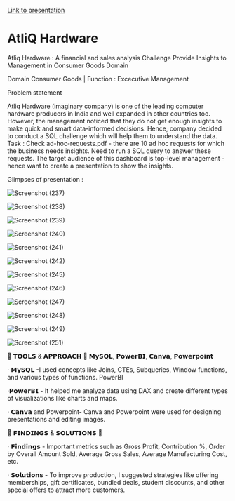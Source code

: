 [Link to presentation](https://www.canva.com/design/DAFr3sYJwqU/tCIH2LQ91FvAMyTGGFesIg/view?utm_content=DAFr3sYJwqU&utm_campaign=designshare&utm_medium=link&utm_source=publishsharelink)

# AtliQ Hardware

Atliq Hardware : A financial and sales analysis
Challenge
Provide Insights to Management in Consumer Goods Domain

Domain
Consumer Goods | Function : Excecutive Management

Problem statement

Atliq Hardware (imaginary company) is one of the leading computer hardware producers in India and well expanded in other countries too.
However, the management noticed that they do not get enough insights to make quick and smart data-informed decisions.
Hence, company decided to conduct a SQL challenge which will help them to understand the data.
Task :
Check ad-hoc-requests.pdf - there are 10 ad hoc requests for which the business needs insights.
Need to run a SQL query to answer these requests.
The target audience of this dashboard is top-level management - hence want to create a presentation to show the insights.

Glimpses of presentation :


![Screenshot (237)](https://github.com/ridhi0228/Ad-Hoc-Insights/assets/132190698/22da6dda-1162-4779-aedd-c401aa089a46)

![Screenshot (238)](https://github.com/ridhi0228/Ad-Hoc-Insights/assets/132190698/312eee0d-fb03-4867-af85-9aba0129a725)

![Screenshot (239)](https://github.com/ridhi0228/Ad-Hoc-Insights/assets/132190698/664fa16b-312e-467e-8733-d21e31ee0795)

![Screenshot (240)](https://github.com/ridhi0228/Ad-Hoc-Insights/assets/132190698/c385ebdd-9501-4c32-ba95-d02bf7f24198)

![Screenshot (241)](https://github.com/ridhi0228/Ad-Hoc-Insights/assets/132190698/650ffdad-e4ca-4099-b1f6-c3028fc95feb)

![Screenshot (242)](https://github.com/ridhi0228/Ad-Hoc-Insights/assets/132190698/52a62ac5-3b6b-4583-b3b1-eb78981b7908)

![Screenshot (245)](https://github.com/ridhi0228/Ad-Hoc-Insights/assets/132190698/249c9439-2980-420e-86f1-ed1f28bed927)

![Screenshot (246)](https://github.com/ridhi0228/Ad-Hoc-Insights/assets/132190698/66f4bd0a-fcf8-487a-8dc7-d5479a814003)

![Screenshot (247)](https://github.com/ridhi0228/Ad-Hoc-Insights/assets/132190698/dfe48ab6-bf95-4e0c-9a75-3d3d6e68a667)

![Screenshot (248)](https://github.com/ridhi0228/Ad-Hoc-Insights/assets/132190698/1f412b16-e1a9-46f3-a25d-73186a024fb7)

![Screenshot (249)](https://github.com/ridhi0228/Ad-Hoc-Insights/assets/132190698/f76d9bce-7f7d-4f3c-bf91-eb4ffad23be6)

![Screenshot (251)](https://github.com/ridhi0228/Ad-Hoc-Insights/assets/132190698/d170d106-934a-4062-9058-a7d89252c25f)


🌟 𝗧𝗢𝗢𝗟𝗦 & 𝗔𝗣𝗣𝗥𝗢𝗔𝗖𝗛 🌟
𝗠𝘆𝗦𝗤𝗟, 𝗣𝗼𝘄𝗲𝗿𝗕𝗜, 𝗖𝗮𝗻𝘃𝗮, 𝗣𝗼𝘄𝗲𝗿𝗽𝗼𝗶𝗻𝘁

· 𝗠𝘆𝗦𝗤𝗟 -I used concepts like Joins, CTEs, Subqueries, Window functions, and various types of functions.
PowerBI

·𝗣𝗼𝘄𝗲𝗿𝗕𝗜 - It helped me analyze data using DAX and create different types of visualizations like charts and maps.

· 𝗖𝗮𝗻𝘃𝗮 and Powerpoint- Canva and Powerpoint were used for designing presentations and editing images.

🌟 𝗙𝗜𝗡𝗗𝗜𝗡𝗚𝗦 & 𝗦𝗢𝗟𝗨𝗧𝗜𝗢𝗡𝗦 🌟

· 𝗙𝗶𝗻𝗱𝗶𝗻𝗴𝘀 - Important metrics such as Gross Profit, Contribution %, Order by Overall Amount Sold, Average Gross Sales, Average Manufacturing Cost, etc.

· 𝗦𝗼𝗹𝘂𝘁𝗶𝗼𝗻𝘀 - To improve production, I suggested strategies like offering memberships, gift certificates, bundled deals, student discounts, and other special offers to attract more customers.











